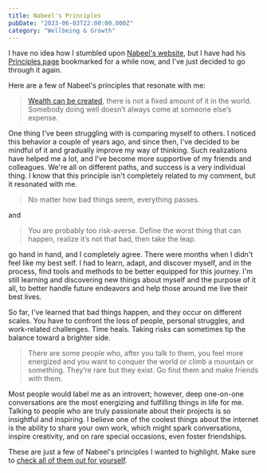 ```yaml
---
title: Nabeel's Principles
pubDate: "2023-06-03T22:00:00.000Z"
category: "Wellbeing & Growth"
---
```


I have no idea how I stumbled upon [Nabeel's website](https://nabeelqu.co/), but I have had his [Principles page](https://nabeelqu.co/principles) bookmarked for a while now, and I've just decided to go through it again.

Here are a few of Nabeel's principles that resonate with me:

> [Wealth can be created](http://www.paulgraham.com/wealth.html), there is not a fixed amount of it in the world. Somebody doing well doesn’t always come at someone else’s expense.

One thing I've been struggling with is comparing myself to others. I noticed this behavior a couple of years ago, and since then, I've decided to be mindful of it and gradually improve my way of thinking. Such realizations have helped me a lot, and I've become more supportive of my friends and colleagues. We're all on different paths, and success is a very individual thing. I know that this principle isn't completely related to my comment, but it resonated with me.

> No matter how bad things seem, everything passes.

and

> You are probably too risk-averse. Define the worst thing that can happen, realize it’s not that bad, then take the leap.

go hand in hand, and I completely agree. There were months when I didn't feel like my best self. I had to learn, adapt, and discover myself, and in the process, find tools and methods to be better equipped for this journey. I'm still learning and discovering new things about myself and the purpose of it all, to better handle future endeavors and help those around me live their best lives.

So far, I've learned that bad things happen, and they occur on different scales. You have to confront the loss of people, personal struggles, and work-related challenges. Time heals. Taking risks can sometimes tip the balance toward a brighter side.

> There are some people who, after you talk to them, you feel more energized and you want to conquer the world or climb a mountain or something. They’re rare but they exist. Go find them and make friends with them.

Most people would label me as an introvert; however, deep one-on-one conversations are the most energizing and fulfilling things in life for me. Talking to people who are truly passionate about their projects is so insightful and inspiring. I believe one of the coolest things about the internet is the ability to share your own work, which might spark conversations, inspire creativity, and on rare special occasions, even foster friendships.

These are just a few of Nabeel's principles I wanted to highlight. Make sure to [check all of them out for yourself](https://nabeelqu.co/principles).
